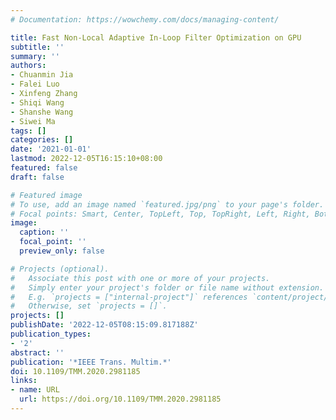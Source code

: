 ```yaml
---
# Documentation: https://wowchemy.com/docs/managing-content/

title: Fast Non-Local Adaptive In-Loop Filter Optimization on GPU
subtitle: ''
summary: ''
authors:
- Chuanmin Jia
- Falei Luo
- Xinfeng Zhang
- Shiqi Wang
- Shanshe Wang
- Siwei Ma
tags: []
categories: []
date: '2021-01-01'
lastmod: 2022-12-05T16:15:10+08:00
featured: false
draft: false

# Featured image
# To use, add an image named `featured.jpg/png` to your page's folder.
# Focal points: Smart, Center, TopLeft, Top, TopRight, Left, Right, BottomLeft, Bottom, BottomRight.
image:
  caption: ''
  focal_point: ''
  preview_only: false

# Projects (optional).
#   Associate this post with one or more of your projects.
#   Simply enter your project's folder or file name without extension.
#   E.g. `projects = ["internal-project"]` references `content/project/deep-learning/index.md`.
#   Otherwise, set `projects = []`.
projects: []
publishDate: '2022-12-05T08:15:09.817188Z'
publication_types:
- '2'
abstract: ''
publication: '*IEEE Trans. Multim.*'
doi: 10.1109/TMM.2020.2981185
links:
- name: URL
  url: https://doi.org/10.1109/TMM.2020.2981185
---
```

